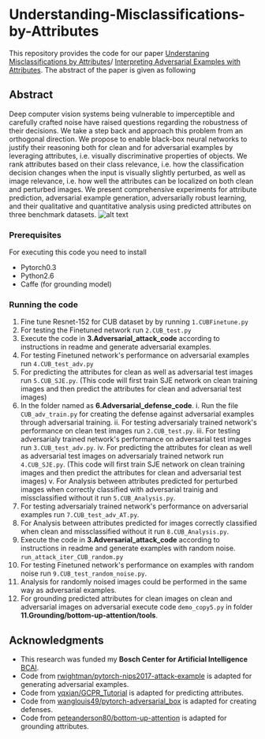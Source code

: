 # Understanding-Misclassifications-by-Attributes 
This repository provides the code for our paper [Understaning Misclassifications by Attributes](https://arxiv.org/pdf/1910.07416.pdf)/ [Interpreting Adversarial Examples with Attributes](https://arxiv.org/pdf/1904.08279.pdf). The abstract of the paper is given as following 
## Abstract
Deep computer vision systems being vulnerable to imperceptible and carefully crafted noise have raised questions regarding the robustness of their decisions. We take a step back and approach this problem from an orthogonal direction. We propose to enable black-box neural networks to justify their reasoning both for clean and for adversarial examples by leveraging attributes, i.e. visually discriminative properties of objects. We rank attributes based on their class relevance, i.e. how the classification decision changes
when the input is visually slightly perturbed, as well as image relevance, i.e. how well the attributes can be localized on both clean and perturbed images. We present comprehensive experiments for attribute prediction, adversarial example generation, adversarially robust learning, and their qualitative and quantitative analysis using predicted attributes on three benchmark datasets.
![alt text](https://github.com/sadafgulshad1/Interpreting_-Adversarial_Examples_with_Attributes/blob/master/Model_Figure.png)
### Prerequisites
For executing this code you need to install 
* Pytorch0.3
* Python2.6
* Caffe (for grounding model)
### Running the code 
1. Fine tune Resnet-152 for CUB dataset by by running 
```1.CUBFinetune.py```
2. For testing the Finetuned network run ```2.CUB_test.py```
3. Execute the code in **3.Adversarial_attack_code** according to instructions in readme and generate adversarial examples.
4. For testing Finetuned network's performance on adversarial examples run ```4.CUB_test_adv.py```
5. For predicting the attributes for clean as well as adversarial test images run ```5.CUB_SJE.py```. (This code will first train SJE network on clean training images and then predict the attributes for clean and adversarial test images)
6. In the folder named as **6.Adversarial_defense_code**.
  i. Run the file ```CUB_adv_train.py``` for creating the defense against adversarial examples through adversarial training. 
  ii. For testing adversarialy trained network's performance on clean test images run ```2.CUB_test.py```.
  iii. For testing adversarialy trained network's performance on adversarial test images run ```3.CUB_test_adv.py```.
  iv. For predicting the attributes for clean as well as adversarial test images on adversarialy trained network run ```4.CUB_SJE.py```. (This code will first train SJE network on clean training images and then predict the attributes for clean and adversarial test images)
  v. For Analysis between attributes predicted for perturbed images when correctly classified with adversarial trainig and missclassified without it run ```5.CUB_Analysis.py```.
7. For testing adversarialy trained network's performance on adversarial examples run ```7.CUB_test_adv_AT.py```.
8. For Analysis between attributes predicted for images correctly classified when clean and missclassified without it run ```8.CUB_Analysis.py```.
9. Execute the code in **3.Adversarial_attack_code** according to instructions in readme and generate examples with random noise. ```run_attack_iter_CUB_random.py```
10. For testing Finetuned network's performance on examples with random noise run ```9.CUB_test_random_noise.py```.
11. Analysis for randomly noised images could be performed in the same way as adversarial examples.
12. For grounding predicted attributes for clean images on clean and adversarial images on adversarial execute code ```demo_copy5.py``` in folder **11.Grounding/bottom-up-attention/tools**. 




## Acknowledgments
* This research was funded my **Bosch Center for Artificial Intelligence** [BCAI](https://www.bosch-ai.com/).
* Code from [rwightman/pytorch-nips2017-attack-example](https://github.com/rwightman/pytorch-nips2017-attack-example) is adapted for generating adversarial examples.
* Code from [yqxian/GCPR_Tutorial](https://github.com/sadafgulshad1/GCPR_Tutorial/tree/master/demo/sje) is adapted for predicting attributes.
* Code from [wanglouis49/pytorch-adversarial_box](https://github.com/wanglouis49/pytorch-adversarial_box) is adapted for creating defenses.
* Code from [peteanderson80/bottom-up-attention](https://github.com/peteanderson80/bottom-up-attention) is adapted for grounding attributes.

